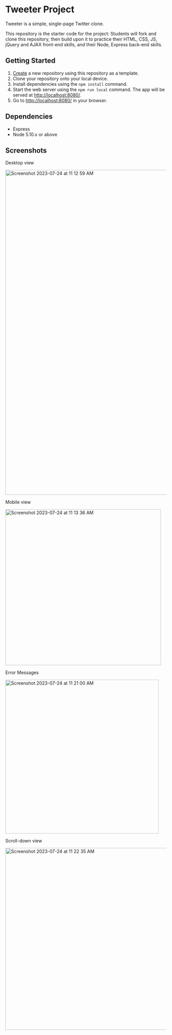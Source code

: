 # Tweeter Project

Tweeter is a simple, single-page Twitter clone.

This repository is the starter code for the project: Students will fork and clone this repository, then build upon it to practice their HTML, CSS, JS, jQuery and AJAX front-end skills, and their Node, Express back-end skills.

## Getting Started

1. [Create](https://docs.github.com/en/repositories/creating-and-managing-repositories/creating-a-repository-from-a-template) a new repository using this repository as a template.
2. Clone your repository onto your local device.
3. Install dependencies using the `npm install` command.
3. Start the web server using the `npm run local` command. The app will be served at <http://localhost:8080/>.
4. Go to <http://localhost:8080/> in your browser.

## Dependencies

- Express
- Node 5.10.x or above

## Screenshots

Desktop view

<img width="1012" alt="Screenshot 2023-07-24 at 11 12 59 AM" src="https://github.com/afreeda-m/tweeter/assets/64160666/283b30c3-511b-41ff-869a-361a2879db81">

Mobile view

<img width="486" alt="Screenshot 2023-07-24 at 11 13 36 AM" src="https://github.com/afreeda-m/tweeter/assets/64160666/46736c86-b7fd-4a97-ab3b-58305a63eb79">

Error Messages

<img width="479" alt="Screenshot 2023-07-24 at 11 21 00 AM" src="https://github.com/afreeda-m/tweeter/assets/64160666/906fee74-1cac-4860-bdf4-2bd2fb548128">

Scroll-down view 

<img width="567" alt="Screenshot 2023-07-24 at 11 22 35 AM" src="https://github.com/afreeda-m/tweeter/assets/64160666/fdc71dd9-f031-465c-a9c6-e1d7587c4d68">